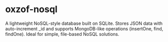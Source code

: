 # oxzof-nosql
A lightweight NoSQL-style database built on SQLite. Stores JSON data with auto-increment _id and supports MongoDB-like operations (insertOne, find, findOne). Ideal for simple, file-based NoSQL solutions.

